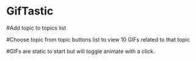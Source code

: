 # GifTastic

#Add topic to topics list

#Choose topic from topic buttons list to view 10 GIFs related to that topic

#GIFs are static to start but will toggle animate with a click.
